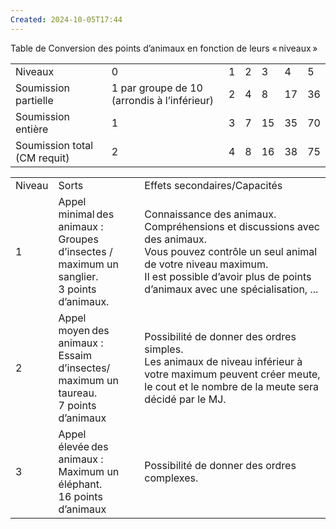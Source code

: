 ```yaml
---
Created: 2024-10-05T17:44
---
```

Table de Conversion des points d’animaux en fonction de leurs « niveaux »

|   |   |   |   |   |   |   |
|---|---|---|---|---|---|---|
|Niveaux|0|1|2|3|4|5|
|Soumission partielle|1 par groupe de 10 (arrondis à l’inférieur)|2|4|8|17|36|
|Soumission entière|1|3|7|15|35|70|
|Soumission total (CM requit)|2|4|8|16|38|75|

|   |   |   |
|---|---|---|
|Niveau|Sorts|Effets secondaires/Capacités|
|1|Appel minimal des animaux :   <br>Groupes d’insectes / maximum un sanglier.   <br>3 points d’animaux.|Connaissance des animaux.   <br>Compréhensions et discussions avec des animaux.   <br>Vous pouvez contrôle un seul animal de votre niveau maximum.   <br>Il est possible d’avoir plus de points d’animaux avec une spécialisation, ...|
|2|Appel moyen des animaux :   <br>Essaim d’insectes/ maximum un taureau.   <br>7 points d’animaux|Possibilité de donner des ordres simples.   <br>Les animaux de niveau inférieur à votre maximum peuvent créer meute, le cout et le nombre de la meute sera décidé par le MJ.|
|3|Appel élevée des animaux :   <br>Maximum un éléphant.   <br>16 points d’animaux|Possibilité de donner des ordres complexes.|